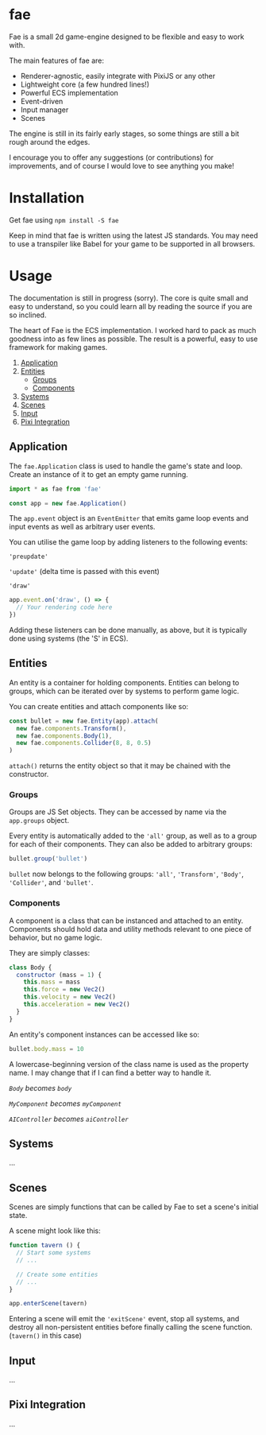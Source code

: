 # fae
Fae is a small 2d game-engine designed to be flexible and easy to work with.

The main features of fae are:

- Renderer-agnostic, easily integrate with PixiJS or any other
- Lightweight core (a few hundred lines!)
- Powerful ECS implementation
- Event-driven
- Input manager
- Scenes

The engine is still in its fairly early stages, so some things are still a bit rough around the edges.

I encourage you to offer any suggestions (or contributions) for improvements, and of course I would love to see anything you make!

# Installation
Get fae using `npm install -S fae`

Keep in mind that fae is written using the latest JS standards. You may need to use a transpiler like Babel for your game to be supported in all browsers.

# Usage
The documentation is still in progress (sorry). The core is quite small and easy to understand, so you could learn all by reading the source if you are so inclined.

The heart of Fae is the ECS implementation. I worked hard to pack as much goodness into as few lines as possible. The result is a powerful, easy to use framework for making games.

1. [Application](#application)
2. [Entities](#entities)
    - [Groups](#groups)
    - [Components](#components)
3. [Systems](#systems)
4. [Scenes](#scenes)
5. [Input](#input)
6. [Pixi Integration](#pixi-integration)

## Application
The `fae.Application` class is used to handle the game's state and loop. Create an instance of it to get an empty game running.

```javascript
import * as fae from 'fae'

const app = new fae.Application()
```

The `app.event` object is an `EventEmitter` that emits game loop events and input events as well as arbitrary user events.

You can utilise the game loop by adding listeners to the following events:

`'preupdate'`

`'update'` (delta time is passed with this event)

`'draw'`

```javascript
app.event.on('draw', () => {
  // Your rendering code here
})
```

Adding these listeners can be done manually, as above, but it is typically done using systems (the 'S' in ECS).

## Entities
An entity is a container for holding components. Entities can belong to groups, which can be iterated over by systems to perform game logic.

You can create entities and attach components like so:
```javascript
const bullet = new fae.Entity(app).attach(
  new fae.components.Transform(),
  new fae.components.Body(1),
  new fae.components.Collider(8, 8, 0.5)
)
```
`attach()` returns the entity object so that it may be chained with the constructor.

### Groups
Groups are JS Set objects. They can be accessed by name via the `app.groups` object.

Every entity is automatically added to the `'all'` group, as well as to a group for each of their components. They can also be added to arbitrary groups:
```javascript
bullet.group('bullet')
```

`bullet` now belongs to the following groups: `'all'`, `'Transform'`, `'Body'`, `'Collider'`, and `'bullet'`.

### Components
A component is a class that can be instanced and attached to an entity. Components should hold data and utility methods relevant to one piece of behavior, but no game logic.

They are simply classes:
```javascript
class Body {
  constructor (mass = 1) {
    this.mass = mass
    this.force = new Vec2()
    this.velocity = new Vec2()
    this.acceleration = new Vec2()
  }
}
```

An entity's component instances can be accessed like so:
```javascript
bullet.body.mass = 10
```
A lowercase-beginning version of the class name is used as the property name. I may change that if I can find a better way to handle it.

*`Body` becomes `body`*

*`MyComponent` becomes `myComponent`*

*`AIController` becomes `aiController`*

## Systems
...

## Scenes
Scenes are simply functions that can be called by Fae to set a scene's initial state.

A scene might look like this:
```javascript
function tavern () {
  // Start some systems
  // ...

  // Create some entities
  // ...
}

app.enterScene(tavern)
```

Entering a scene will emit the `'exitScene'` event, stop all systems, and destroy all non-persistent entities before finally calling the scene function. (`tavern()` in this case)

## Input
...

## Pixi Integration
...
